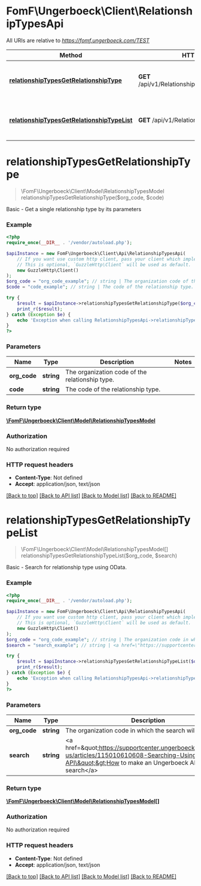 # FomF\Ungerboeck\Client\RelationshipTypesApi

All URIs are relative to *https://fomf.ungerboeck.com/TEST*

Method | HTTP request | Description
------------- | ------------- | -------------
[**relationshipTypesGetRelationshipType**](RelationshipTypesApi.md#relationshipTypesGetRelationshipType) | **GET** /api/v1/RelationshipTypes/{OrgCode}/{Code} | Basic - Get a single relationship type by its parameters
[**relationshipTypesGetRelationshipTypeList**](RelationshipTypesApi.md#relationshipTypesGetRelationshipTypeList) | **GET** /api/v1/RelationshipTypes/{OrgCode} | Basic - Search for relationship type using OData.


# **relationshipTypesGetRelationshipType**
> \FomF\Ungerboeck\Client\Model\RelationshipTypesModel relationshipTypesGetRelationshipType($org_code, $code)

Basic - Get a single relationship type by its parameters

### Example
```php
<?php
require_once(__DIR__ . '/vendor/autoload.php');

$apiInstance = new FomF\Ungerboeck\Client\Api\RelationshipTypesApi(
    // If you want use custom http client, pass your client which implements `GuzzleHttp\ClientInterface`.
    // This is optional, `GuzzleHttp\Client` will be used as default.
    new GuzzleHttp\Client()
);
$org_code = "org_code_example"; // string | The organization code of the relationship type.
$code = "code_example"; // string | The code of the relationship type.

try {
    $result = $apiInstance->relationshipTypesGetRelationshipType($org_code, $code);
    print_r($result);
} catch (Exception $e) {
    echo 'Exception when calling RelationshipTypesApi->relationshipTypesGetRelationshipType: ', $e->getMessage(), PHP_EOL;
}
?>
```

### Parameters

Name | Type | Description  | Notes
------------- | ------------- | ------------- | -------------
 **org_code** | **string**| The organization code of the relationship type. |
 **code** | **string**| The code of the relationship type. |

### Return type

[**\FomF\Ungerboeck\Client\Model\RelationshipTypesModel**](../Model/RelationshipTypesModel.md)

### Authorization

No authorization required

### HTTP request headers

 - **Content-Type**: Not defined
 - **Accept**: application/json, text/json

[[Back to top]](#) [[Back to API list]](../../README.md#documentation-for-api-endpoints) [[Back to Model list]](../../README.md#documentation-for-models) [[Back to README]](../../README.md)

# **relationshipTypesGetRelationshipTypeList**
> \FomF\Ungerboeck\Client\Model\RelationshipTypesModel[] relationshipTypesGetRelationshipTypeList($org_code, $search)

Basic - Search for relationship type using OData.

### Example
```php
<?php
require_once(__DIR__ . '/vendor/autoload.php');

$apiInstance = new FomF\Ungerboeck\Client\Api\RelationshipTypesApi(
    // If you want use custom http client, pass your client which implements `GuzzleHttp\ClientInterface`.
    // This is optional, `GuzzleHttp\Client` will be used as default.
    new GuzzleHttp\Client()
);
$org_code = "org_code_example"; // string | The organization code in which the search will take place
$search = "search_example"; // string | <a href=\"https://supportcenter.ungerboeck.com/hc/en-us/articles/115010610608-Searching-Using-the-API\">How to make an Ungerboeck API search</a>

try {
    $result = $apiInstance->relationshipTypesGetRelationshipTypeList($org_code, $search);
    print_r($result);
} catch (Exception $e) {
    echo 'Exception when calling RelationshipTypesApi->relationshipTypesGetRelationshipTypeList: ', $e->getMessage(), PHP_EOL;
}
?>
```

### Parameters

Name | Type | Description  | Notes
------------- | ------------- | ------------- | -------------
 **org_code** | **string**| The organization code in which the search will take place |
 **search** | **string**| &lt;a href&#x3D;\&quot;https://supportcenter.ungerboeck.com/hc/en-us/articles/115010610608-Searching-Using-the-API\&quot;&gt;How to make an Ungerboeck API search&lt;/a&gt; |

### Return type

[**\FomF\Ungerboeck\Client\Model\RelationshipTypesModel[]**](../Model/RelationshipTypesModel.md)

### Authorization

No authorization required

### HTTP request headers

 - **Content-Type**: Not defined
 - **Accept**: application/json, text/json

[[Back to top]](#) [[Back to API list]](../../README.md#documentation-for-api-endpoints) [[Back to Model list]](../../README.md#documentation-for-models) [[Back to README]](../../README.md)

